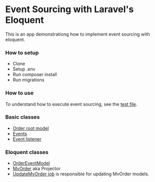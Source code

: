 # Event Sourcing with Laravel's Eloquent

This is an app demonstrationg how to implement event sourcing with eloquent.

### How to setup

- Clone
- Setup .env 
- Run composer install
- Run migrations

### How to use

To understand how to execute event sourcing, see the [test file](https://github.com/dimsav/event-sourcing-with-eloquent/blob/master/tests/Feature/OrderTest.php).

### Basic classes

- [Order root model](https://github.com/dimsav/event-sourcing-with-eloquent/blob/master/app/Order/Order.php)
- [Events](https://github.com/dimsav/event-sourcing-with-eloquent/tree/master/app/Order/Events)
- [Event listener](https://github.com/dimsav/event-sourcing-with-eloquent/blob/master/app/Observers/OrderEventObserver.php)

### Eloquent classes

- [OrderEventModel](https://github.com/dimsav/event-sourcing-with-eloquent/blob/master/app/Models/OrderEventModel.php)
- [MvOrder](https://github.com/dimsav/event-sourcing-with-eloquent/blob/master/app/Models/MvOrder.php) aka Projector
- [UpdateMvOrder job](https://github.com/dimsav/event-sourcing-with-eloquent/blob/master/app/Jobs/UpdateMvOrder.php) is responsible for updating MvOrder models.
